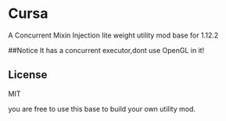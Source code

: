 # Cursa
A Concurrent Mixin Injection lite weight utility mod base for 1.12.2

##Notice
It has a concurrent executor,dont use OpenGL in it!

## License
MIT

you are free to use this base to build your own utility mod.
